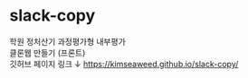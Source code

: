 # slack-copy
학원 정처산기 과정평가형 내부평가<br>
클론웹 만들기 (프론트) <br>
깃허브 페이지 링크 ↓
https://kimseaweed.github.io/slack-copy/
